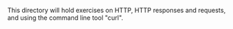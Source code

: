 This directory will hold exercises on HTTP, HTTP responses and requests, and using the command line tool "curl".
